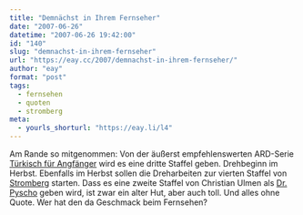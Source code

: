 ```yaml
---
title: "Demnächst in Ihrem Fernseher"
date: "2007-06-26"
datetime: "2007-06-26 19:42:00"
id: "140"
slug: "demnachst-in-ihrem-fernseher"
url: "https://eay.cc/2007/demnachst-in-ihrem-fernseher/"
author: "eay"
format: "post"
tags:
  - fernsehen
  - quoten
  - stromberg
meta:
  - yourls_shorturl: "https://eay.li/l4"
---
```


Am Rande so mitgenommen: Von der äußerst empfehlenswerten ARD-Serie [Türkisch für Angfänger](http://www.andisblog.de/?p=792) wird es eine dritte Staffel geben. Drehbeginn im Herbst. Ebenfalls im Herbst sollen die Dreharbeiten zur vierten Staffel von [Stromberg](//eay.cc/2007/strombergs-back/) starten. Dass es eine zweite Staffel von Christian Ulmen als [Dr. Pyscho](http://www.andisblog.de/?p=792) geben wird, ist zwar ein alter Hut, aber auch toll. Und alles ohne Quote. Wer hat den da Geschmack beim Fernsehen?
